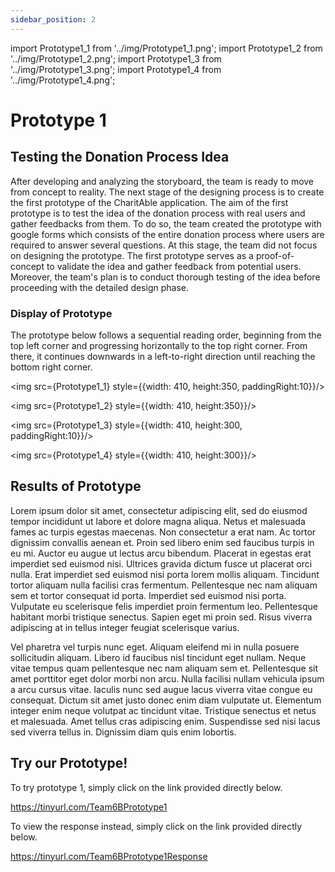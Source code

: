 ```yaml
---
sidebar_position: 2
---
```


import Prototype1_1 from '../img/Prototype1_1.png';
import Prototype1_2 from '../img/Prototype1_2.png';
import Prototype1_3 from '../img/Prototype1_3.png';
import Prototype1_4 from '../img/Prototype1_4.png';

# Prototype 1 

## Testing the Donation Process Idea
After developing and analyzing the storyboard, the team is ready to move from concept to reality. The next stage of the designing process is to create the first prototype of the CharitAble application. The aim of the first prototype is to test the idea of the donation process with real users and gather feedbacks from them. To do so, the team created the prototype with google forms which consists of the entire donation process where users are required to answer several questions. At this stage, the team did not focus on designing the prototype. The first prototype serves as a proof-of-concept to validate the idea and gather feedback from potential users. Moreover, the team's plan is to conduct thorough testing of the idea before proceeding with the detailed design phase.
### Display of Prototype
The prototype below follows a sequential reading order, beginning from the top left corner and progressing horizontally to the top right corner. From there, it continues downwards in a left-to-right direction until reaching the bottom right corner.

<img src={Prototype1_1} style={{width: 410, height:350, paddingRight:10}}/>

<img src={Prototype1_2} style={{width: 410, height:350}}/>

<img src={Prototype1_3} style={{width: 410, height:300, paddingRight:10}}/>

<img src={Prototype1_4} style={{width: 410, height:300}}/>

## Results of Prototype
Lorem ipsum dolor sit amet, consectetur adipiscing elit, sed do eiusmod tempor incididunt ut labore et dolore magna aliqua. Netus et malesuada fames ac turpis egestas maecenas. Non consectetur a erat nam. Ac tortor dignissim convallis aenean et. Proin sed libero enim sed faucibus turpis in eu mi. Auctor eu augue ut lectus arcu bibendum. Placerat in egestas erat imperdiet sed euismod nisi. Ultrices gravida dictum fusce ut placerat orci nulla. Erat imperdiet sed euismod nisi porta lorem mollis aliquam. Tincidunt tortor aliquam nulla facilisi cras fermentum. Pellentesque nec nam aliquam sem et tortor consequat id porta. Imperdiet sed euismod nisi porta. Vulputate eu scelerisque felis imperdiet proin fermentum leo. Pellentesque habitant morbi tristique senectus. Sapien eget mi proin sed. Risus viverra adipiscing at in tellus integer feugiat scelerisque varius.

Vel pharetra vel turpis nunc eget. Aliquam eleifend mi in nulla posuere sollicitudin aliquam. Libero id faucibus nisl tincidunt eget nullam. Neque vitae tempus quam pellentesque nec nam aliquam sem et. Pellentesque sit amet porttitor eget dolor morbi non arcu. Nulla facilisi nullam vehicula ipsum a arcu cursus vitae. Iaculis nunc sed augue lacus viverra vitae congue eu consequat. Dictum sit amet justo donec enim diam vulputate ut. Elementum integer enim neque volutpat ac tincidunt vitae. Tristique senectus et netus et malesuada. Amet tellus cras adipiscing enim. Suspendisse sed nisi lacus sed viverra tellus in. Dignissim diam quis enim lobortis.

## Try our Prototype!
To try prototype 1, simply click on the link provided directly below.

https://tinyurl.com/Team6BPrototype1

To view the response instead, simply click on the link provided directly below.

https://tinyurl.com/Team6BPrototype1Response
